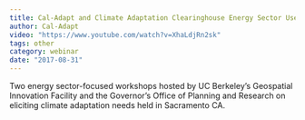 ```yaml
---
title: Cal-Adapt and Climate Adaptation Clearinghouse Energy Sector User Needs Assessment Workshops
author: Cal-Adapt
video: "https://www.youtube.com/watch?v=XhaLdjRn2sk"
tags: other
category: webinar
date: "2017-08-31"
---
```


Two energy sector-focused workshops hosted by UC Berkeley’s Geospatial Innovation Facility and the Governor’s Office of Planning and Research on eliciting climate adaptation needs held in Sacramento CA.